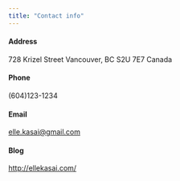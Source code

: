 ```yaml
---
title: "Contact info"
---
```


#### Address
728 Krizel Street Vancouver, BC S2U 7E7 Canada

#### Phone
(604)123-1234

#### Email
elle.kasai@gmail.com

#### Blog
http://ellekasai.com/
